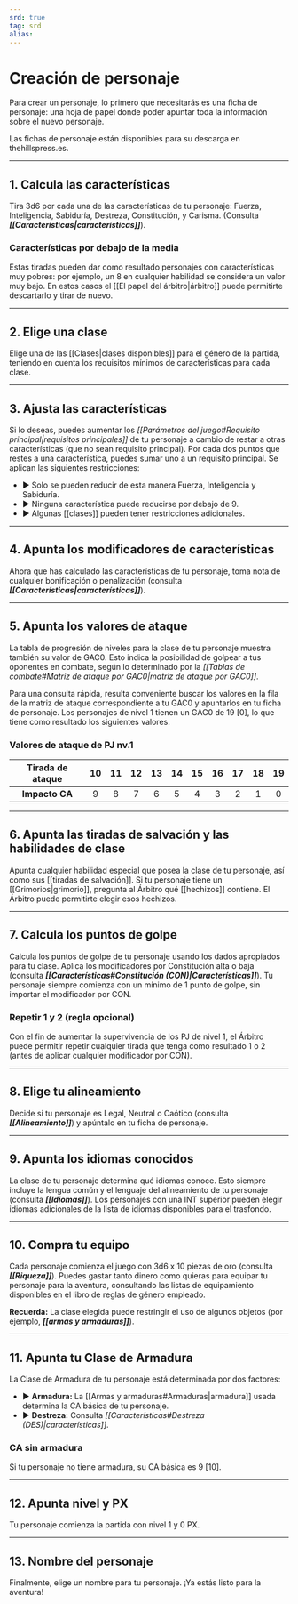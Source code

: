 ```yaml
---
srd: true
tag: srd
alias: 
---
```

# Creación de personaje
Para crear un personaje, lo primero que necesitarás es una ficha de personaje: una hoja de papel donde poder apuntar toda la información sobre el nuevo personaje.

Las fichas de personaje están disponibles para su descarga en thehillspress.es.

---
## 1. Calcula las características

Tira 3d6 por cada una de las características de tu personaje: Fuerza, Inteligencia, Sabiduría, Destreza, Constitución, y Carisma. (Consulta **_[[Características|características]]_**).

### Características por debajo de la media

Estas tiradas pueden dar como resultado personajes con características muy pobres: por ejemplo, un 8 en cualquier habilidad se considera un valor muy bajo. En estos casos el [[El papel del árbitro|árbitro]] puede permitirte descartarlo y tirar de nuevo.

---
## 2. Elige una clase

Elige una de las [[Clases|clases disponibles]] para el género de la partida, teniendo en cuenta los requisitos mínimos de características para cada clase.

---
## 3. Ajusta las características

Si lo deseas, puedes aumentar los _[[Parámetros del juego#Requisito principal|requisitos principales]]_ de tu personaje a cambio de restar a otras características (que no sean requisito principal). Por cada dos puntos que restes a una característica, puedes sumar uno a un requisito principal. Se aplican las siguientes restricciones: 

- ▶ Solo se pueden reducir de esta manera Fuerza, Inteligencia y Sabiduría. 
- ▶ Ninguna característica puede reducirse por debajo de 9. 
- ▶ Algunas [[clases]] pueden tener restricciones adicionales.

---
## 4. Apunta los modificadores de características

Ahora que has calculado las características de tu personaje, toma nota de cualquier bonificación o penalización (consulta **_[[Características|características]]_**).

---
## 5. Apunta los valores de ataque

La tabla de progresión de niveles para la clase de tu personaje muestra también su valor de GAC0. Esto indica la posibilidad de golpear a tus oponentes en combate, según lo determinado por la _[[Tablas de combate#Matriz de ataque por GAC0|matriz de ataque por GAC0]]_.

Para una consulta rápida, resulta conveniente buscar los valores en la fila de la matriz de ataque correspondiente a tu GAC0 y apuntarlos en tu ficha de personaje. Los personajes de nivel 1 tienen un GAC0 de 19 [0], lo que tiene como resultado los siguientes valores.

### Valores de ataque de PJ nv.1

| Tirada de ataque | 10  | 11  | 12  | 13  | 14  | 15  | 16  | 17  | 18  | 19  |
|:----------------:|:---:|:---:|:---:|:---:|:---:|:---:|:---:|:---:|:---:|:---:|
|  **Impacto CA**  |  9  |  8  |  7  |  6  |  5  |  4  |  3  |  2  |  1  |  0  |

---
## 6. Apunta las tiradas de salvación y las habilidades de clase

Apunta cualquier habilidad especial que posea la clase de tu personaje, así como sus [[tiradas de salvación]]. Si tu personaje tiene un [[Grimorios|grimorio]], pregunta al Árbitro qué [[hechizos]] contiene. El Árbitro puede permitirte elegir esos hechizos.

---
## 7. Calcula los puntos de golpe

Calcula los puntos de golpe de tu personaje usando los dados apropiados para tu clase. Aplica los modificadores por Constitución alta o baja (consulta **_[[Características#Constitución (CON)|Características]]_**). Tu personaje siempre comienza con un mínimo de 1 punto de golpe, sin importar el modificador por CON.

### Repetir 1 y 2 (regla opcional)

Con el fin de aumentar la supervivencia de los PJ de nivel 1, el Árbitro puede permitir repetir cualquier tirada que tenga como resultado 1 o 2 (antes de aplicar cualquier modificador por CON).

---
## 8. Elige tu alineamiento

Decide si tu personaje es Legal, Neutral o Caótico (consulta **_[[Alineamiento]]_**) y apúntalo en tu ficha de personaje.

---
## 9. Apunta los idiomas conocidos

La clase de tu personaje determina qué idiomas conoce. Esto siempre incluye la lengua común y el lenguaje del alineamiento de tu personaje (consulta **_[[Idiomas]]_**). Los personajes con una INT superior pueden elegir idiomas adicionales de la lista de idiomas disponibles para el trasfondo.

---
## 10. Compra tu equipo

Cada personaje comienza el juego con 3d6 x 10 piezas de oro (consulta **_[[Riqueza]]_**). Puedes gastar tanto dinero como quieras para equipar tu personaje para la aventura, consultando las listas de equipamiento disponibles en el libro de reglas de género empleado.

**Recuerda:** La clase elegida puede restringir el uso de algunos objetos (por ejemplo, **_[[armas y armaduras]]_**).

---
## 11. Apunta tu Clase de Armadura

La Clase de Armadura de tu personaje está determinada por dos factores: 

- ▶ **Armadura:** La [[Armas y armaduras#Armaduras|armadura]] usada determina la CA básica de tu personaje. 
- ▶ **Destreza:** Consulta _[[Características#Destreza (DES)|características]]_.
### CA sin armadura

Si tu personaje no tiene armadura, su CA básica es 9 [10].

---
## 12. Apunta nivel y PX

Tu personaje comienza la partida con nivel 1 y 0 PX.

---
## 13. Nombre del personaje

Finalmente, elige un nombre para tu personaje. ¡Ya estás listo para la aventura!
